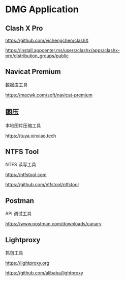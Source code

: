 # DMG Application

## Clash X Pro

https://github.com/yichengchen/clashX

https://install.appcenter.ms/users/clashx/apps/clashx-pro/distribution_groups/public

## Navicat Premium

数据库工具

https://macwk.com/soft/navicat-premium

## 图压

本地图片压缩工具

https://tuya.xinxiao.tech

## NTFS Tool

NTFS 读写工具

https://ntfstool.com

https://github.com/ntfstool/ntfstool

## Postman

API 调试工具

https://www.postman.com/downloads/canary

## Lightproxy

抓包工具

https://lightproxy.org

https://github.com/alibaba/lightproxy
